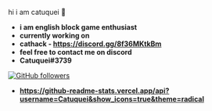 hi i am catuquei 👋
- **i am english block game enthusiast**
- **currently working on**
- **cathack - https://discord.gg/8f36MKtkBm**
- **feel free to contact me on discord**
- **Catuquei#3739**

[![GitHub followers](https://img.shields.io/github/followers/Catuquei.svg?style=social&label=Followers)](https://github.com/Catuquei?tab=followers)

- **https://github-readme-stats.vercel.app/api?username=Catuquei&show_icons=true&theme=radical**
